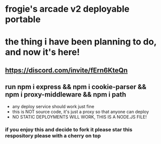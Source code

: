 # frogie's arcade v2 deployable portable

# the thing i have been planning to do, and now it's here!

## https://discord.com/invite/fErn6KteQn

## run npm i express && npm i cookie-parser && npm i proxy-middleware && npm i path

- any deploy service should work just fine
- this is NOT source code, it's just a proxy so that anyone can deploy
- NO STATIC DEPLOYMENTS WILL WORK, THIS IS A NODE.JS FILE!


### if you enjoy this and decide to fork it please star this respository please with a cherry on top
